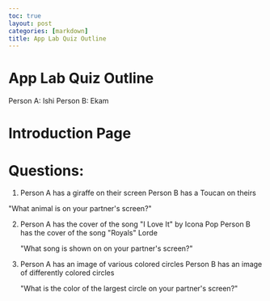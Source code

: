 ```yaml
---
toc: true
layout: post
categories: [markdown]
title: App Lab Quiz Outline
---
```


# App Lab Quiz Outline

Person A: Ishi
Person B: Ekam

# Introduction Page 



# Questions:

1. Person A has a giraffe on their screen 
   Person B has a Toucan on theirs 
  
  "What animal is on your partner's screen?"
  
  
2. Person A has the cover of the song "I Love It" by Icona Pop
   Person B has the cover of the song "Royals" Lorde 
   
   "What song is shown on on your partner's screen?"
   
3. Person A has an image of various colored circles
   Person B has an image of differently colored circles
   
   "What is the color of the largest circle on your partner's screen?"
